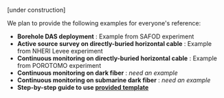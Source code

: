 [under construction]

We plan to provide the following examples for everyone's reference:

* **Borehole DAS deployment** : Example from SAFOD experiment
* **Active source survey on directly-buried horizontal cable** : Example from NHERI Levee experiment
* **Continuous monitoring on directly-buried horizontal cable** : Example from POROTOMO experiment
* **Continuous monitoring on dark fiber** : *need an example*
* **Continuous monitoring on submarine dark fiber** : *need an example*
* **Step-by-step guide to use [provided template](../template/template_README.md)** 

